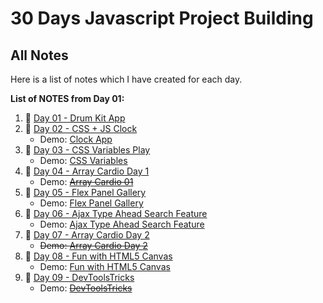 # 30 Days Javascript Project Building

## All Notes
Here is a list of notes which I have created for each day.

**List of NOTES from Day 01:**
1.  📒 [Day 01 - Drum Kit App](Day01-DrumKitApp/Day01.md)
1.  📒 [Day 02 - CSS + JS Clock](Day02-CSSJsClock/Day02.md)
    -   Demo: [Clock App ](https://cssjsclockapp.netlify.app/)
1.  📒 [Day 03 - CSS Variables Play](Day03-CSSVariables/Day03.md)
    -   Demo: [CSS Variables](https://palywithcssvariables.netlify.app/)
1.  📒 [Day 04 - Array Cardio Day 1](Day04-ArrayCardio01/Day04.md)
    -   Demo: ~~[Array Cardio 01](#)~~
1.  📒 [Day 05 - Flex Panel Gallery](Day05-FlexPanelGallery/Day05.md)
    -   Demo: [Flex Panel Gallery](https://flexpanelslider.netlify.app/)
1.    📒 [Day 06 - Ajax Type Ahead Search Feature](Day06-AjaxTypeAhead/Day06.md)
        - Demo: [Ajax Type Ahead Search Feature](https://typesearchfilter.netlify.app)
1.    📒 [Day 07 - Array Cardio Day 2](Day07-ArrayCardio2/Day07.md)
        -  ~~Demo: [Array Cardio Day 2](#)~~
1.    📒 [Day 08 - Fun with HTML5 Canvas](Day08-HTML5Canvas/Day08.md)
        -  Demo: [Fun with HTML5 Canvas](https://paintappjs.netlify.app/)
1.    📒 [Day 09 - DevToolsTricks](Day09-DevToolsTricks/Day09.md)
        -  Demo: ~~[DevToolsTricks](#)~~
 